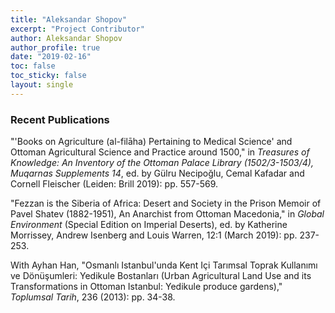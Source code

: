 ```yaml
---
title: "Aleksandar Shopov"
excerpt: "Project Contributor"
author: Aleksandar Shopov
author_profile: true
date: "2019-02-16"
toc: false
toc_sticky: false
layout: single
---
```


### Recent Publications

"'Books on Agriculture (al-filāha) Pertaining to Medical Science' and Ottoman Agricultural Science and Practice around 1500," in *Treasures of Knowledge: An Inventory of the Ottoman Palace Library (1502/3-1503/4), Muqarnas Supplements 14*, ed. by Gülru Necipoğlu, Cemal Kafadar and Cornell Fleischer (Leiden: Brill 2019): pp. 557-569.

"Fezzan is the Siberia of Africa: Desert and Society in the Prison Memoir of Pavel Shatev (1882-1951), An Anarchist from Ottoman Macedonia," in *Global Environment* (Special Edition on Imperial Deserts), ed. by Katherine Morrissey, Andrew Isenberg and Louis Warren, 12:1 (March 2019): pp. 237-253.

With Ayhan Han, "Osmanlı Istanbul'unda Kent Içi Tarımsal Toprak Kullanımı ve Dönüşumleri: Yedikule Bostanları (Urban Agricultural Land Use and its Transformations in Ottoman Istanbul: Yedikule produce gardens)," *Toplumsal Tarih*, 236 (2013): pp. 34-38.

